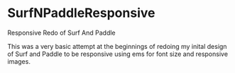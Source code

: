 SurfNPaddleResponsive
=====================

Responsive Redo of Surf And Paddle

This was a very basic attempt at the beginnings of redoing my inital design of Surf and Paddle to be responsive using ems for font size and responsive images.

